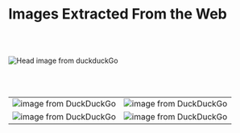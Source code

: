 

# Images Extracted From the Web  
  
<br></br>

![Head image from duckduckGo](https://illinoisfamily.org/wp-content/uploads/2019/05/SCOTUS-1973.png)
  
<br></br>

|                                   |                                   |
|-----------------------------------|-----------------------------------|
|  ![image from DuckDuckGo](https://3.bp.blogspot.com/-5MlrOKz9chY/UtvCSUTVROI/AAAAAAAAMLM/MoNRlkAZ6sQ/s1600/Roe+v.+Wade+2.jpg)    | ![image from DuckDuckGo](https://image.slidesharecdn.com/roe2-110414134231-phpapp01/95/roe-v-wade-13-728.jpg?cb=1302791675)       |
| ![image from DuckDuckGo](https://www.liveaction.org/news/wp-content/uploads/2018/01/roe-v.-wade-abortion-movie.jpg)     |  ![image from DuckDuckGo](https://static01.nyt.com/images/2017/02/17/us/mccorvey-obit-3/mccorvey-obit-3-jumbo.jpg?quality=90&auto=webp)     |

<br></br>


    